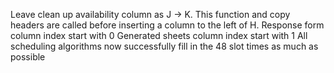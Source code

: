 Leave clean up availability column as J -> K. This function and copy headers are called before inserting a column to the left of H. 
Response form column index start with 0
Generated sheets column index start with 1
All scheduling algorithms now successfully fill in the 48 slot times as much as possible
